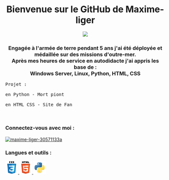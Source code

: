 <h1 align="center">Bienvenue sur le GitHub de  Maxime-liger</h1> <p align="center">

  <img src="https://github.com/user-attachments/assets/11bcd428-7a49-4f9b-97d5-0e72aee7c7cd" width=310>


  
<h3 align="center">Engagée à l'armée de terre pendant 5 ans j'ai été déployée et médaillée sur des missions d'outre-mer. <br> Après mes heures de service en autodidacte j'ai appris les base de : <br> Windows Server, Linux, Python, HTML, CSS</h3>

<pre>Projet :

en Python - Mort piont

en HTML CSS - Site de Fan


</pre>

<h3 align="left">Connectez-vous avec moi :</h3>
<p align="left">
  <a href="https://linkedin.com/in/maxime-liger-30571133a" target="blank">
    <img align="center" src="https://raw.githubusercontent.com/rahuldkjain/github-profile-readme-generator/master/src/images/icons/Social/linked-in-alt.svg" alt="maxime-liger-30571133a" height="30" width="40" />
  </a>
</p>

<h3 align="left">Langues et outils :</h3>
<p align="left">
  <a href="https://www.w3schools.com/css/" target="_blank" rel="noreferrer">
    <img src="https://raw.githubusercontent.com/devicons/devicon/master/icons/css3/css3-original-wordmark.svg" alt="css3" width="40" height="40"/>
  </a>
  <a href="https://www.w3.org/html/" target="_blank" rel="noreferrer">
    <img src="https://raw.githubusercontent.com/devicons/devicon/master/icons/html5/html5-original-wordmark.svg" alt="html5" width="40" height="40"/>
  </a>
  <a href="https://www.python.org" target="_blank" rel="noreferrer">
    <img src="https://raw.githubusercontent.com/devicons/devicon/master/icons/python/python-original.svg" alt="python" width="40" height="40"/>
  </a>
</p>

